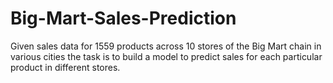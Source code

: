 # Big-Mart-Sales-Prediction
Given sales data for 1559 products across 10 stores of the Big Mart chain in various cities the task is to build a model to predict sales for each particular product in different stores.
